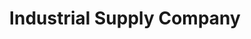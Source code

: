 ---
title: "Industrial Supply Company"
url: /salt-lake-city/industrial-supply-company/
shop: hardware
---